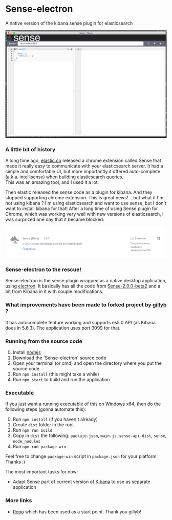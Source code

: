 # Sense-electron
A native version of the kibana sense plugin for elasticsearch

![Sense-electron](https://raw.githubusercontent.com/AndreyZakharov92/sense-electron/master/screenshots/sense.png)

### A little bit of history  
A long time ago, [elastic.co](http://elastic.co) released a chrome extension called Sense that made it really easy to communicate with your elasticsearch server. It had a simple and comfortable UI, but more importantly it offered auto-complete (a.k.a. intellisense) when building elasticsearch queries.  
This was an amazing tool, and I used it a lot.  

Then elastic released the sense code as a plugin for kibana. And they stopped supporting chrome extension.
This is great news! ...but what if I'm not using kibana ? I'm using elasticsearch and want to use sense, but I don't want to install kibana for that!
After a long time of using Sense plugin for Chrome, which was working very well with new versions of elasticsearch, I was surprized one day that it became blocked:

![blocked chrome extension](https://raw.githubusercontent.com/AndreyZakharov92/sense-electron/master/screenshots/chrome-plugin-disabled.png)

### Sense-electron to the rescue!  
Sense-electron is the sense plugin wrapped as a native desktop application, using [electron](http://electron.atom.io/).
It basically has all the code from [Sense-2.0.0-beta2](https://github.com/elastic/sense) and a bit from Kibana in it with couple modifications.


### What improvements have been made to forked project by [gillyb](https://github.com/gillyb/sensitive) ?  
It has autocomplete feature working and supports es5.0 API (as Kibana does in 5.6.3). The application uses port 3099 for that.


### Running from the source code  
0. Install [nodejs](https://nodejs.org/en/)
1. Download the 'Sense-electron' source code
2. Open your terminal (or cmd) and open the directory where you put the source code
3. Run `npm install` (this might take a while)
4. Run `npm start` to build and run the application


### Executable  
If you just want a running executable of this on Windows x64, then do the following steps (gonna automate this):

0. Run `npm install` (if you haven't already)
1. Create `dist` folder in the root
2. Run `npm run build`
3. Copy in `dist` the following: `packaje.json`, `main.js`, `sense-api-dist`, `sense`, `node_nodules`
4. Run `npm run package-win`

Feel free to change `package-win` script in `package.json` for your platform.
Thanks :)  

The most important tasks for now:  
* Adapt Sense part of current version of [Kibana](https://github.com/elastic/kibana) to use as separate application

### More links  
* [Repo](https://github.com/gillyb/sensitive) which has been used as a start point. Thank you gillyb!
